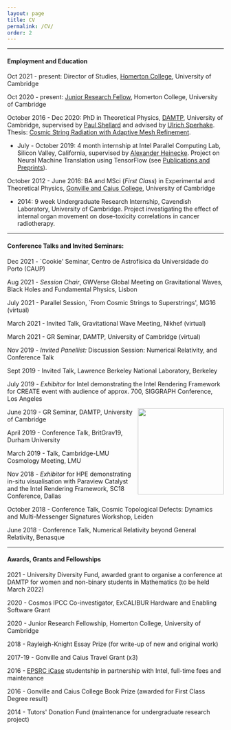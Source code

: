 ```yaml
---
layout: page
title: CV
permalink: /CV/
order: 2
---
```


***

#### __Employment and Education__

Oct 2021 - present:  Director of Studies, [Homerton College](https://www.homerton.cam.ac.uk/), University of Cambridge

Oct 2020 - present:  [Junior Research Fellow](https://www.homerton.cam.ac.uk/people/amelia-drew), Homerton College, University of Cambridge

October 2016 - Dec 2020:  PhD in Theoretical Physics, [DAMTP](https://www.damtp.cam.ac.uk/), University of Cambridge, supervised by [Paul Shellard](http://www.damtp.cam.ac.uk/person/eps1) and advised by [Ulrich Sperhake](https://www.damtp.cam.ac.uk/person/us248). Thesis: [Cosmic String Radiation with Adaptive Mesh Refinement](https://www.repository.cam.ac.uk/handle/1810/322596).

* July - October 2019: 4 month internship at Intel Parallel Computing Lab, Silicon Valley, California, supervised by [Alexander Heinecke](https://www.intel.com/content/www/us/en/research/researchers/alexander-heinecke.html). Project on Neural Machine Translation using TensorFlow (see [Publications and Preprints](http://localhost:4000/publications/)).

October 2012 - June 2016: BA and MSci (_First Class_) in Experimental and Theoretical Physics, [Gonville and Caius College](https://www.cai.cam.ac.uk/), University of Cambridge

* 2014: 9 week Undergraduate Research Internship, Cavendish Laboratory, University of Cambridge. Project investigating the effect of internal organ movement on dose-toxicity correlations in cancer radiotherapy.

***

#### __Conference Talks and Invited Seminars:__

Dec 2021 - `Cookie' Seminar, Centro de Astrofísica da Universidade do Porto (CAUP)

Aug 2021 - _Session Chair_, GWVerse Global Meeting on Gravitational Waves, Black Holes and Fundamental Physics, Lisbon

July 2021 - Parallel Session, `From Cosmic Strings to Superstrings', MG16 (virtual)

March 2021 - Invited Talk, Gravitational Wave Meeting, Nikhef (virtual)

March 2021 - GR Seminar, DAMTP, University of Cambridge (virtual)

Nov 2019 - _Invited Panellist:_ Discussion Session: Numerical Relativity, and Conference Talk

Sept 2019 - Invited Talk, Lawrence Berkeley National Laboratory, Berkeley

July 2019 - _Exhibitor_ for Intel demonstrating the Intel Rendering Framework for CREATE event with audience of approx. 700, SIGGRAPH Conference, Los Angeles

<img src="https://amelialdrew.github.io/cv/SIGGRAPH.jpg" width="200" style="float:right">

June 2019 - GR Seminar, DAMTP, University of Cambridge

April 2019 - Conference Talk, BritGrav19, Durham University

March 2019 - Talk, Cambridge-LMU Cosmology Meeting, LMU

Nov 2018 - _Exhibitor_ for HPE demonstrating in-situ visualisation with Paraview Catalyst and the Intel Rendering Framework, SC18 Conference, Dallas

October 2018 - Conference Talk, Cosmic Topological Defects: Dynamics and Multi-Messenger Signatures Workshop, Leiden

June 2018 - Conference Talk, Numerical Relativity beyond General Relativity, Benasque

***

#### __Awards, Grants and Fellowships__

<!-- 2022 - DiRAC Resource Allocation -->

2021 - University Diversity Fund, awarded grant to organise a conference at DAMTP for women and non-binary students in Mathematics (to be held March 2022)

2020 - Cosmos IPCC Co-investigator, ExCALIBUR Hardware and Enabling Software Grant

2020 - Junior Research Fellowship, Homerton College, University of Cambridge

2018 - Rayleigh-Knight Essay Prize (for write-up of new and original work)

2017-19 - Gonville and Caius Travel Grant (x3)

2016 - [EPSRC iCase](https://www.ukri.org/councils/epsrc/career-and-skills-development/studentships/industrial-case/) studentship in partnership with Intel, full-time fees and maintenance

2016 - Gonville and Caius College Book Prize (awarded for First Class Degree result)

2014 - Tutors' Donation Fund (maintenance for undergraduate research project)